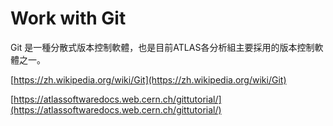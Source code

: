 # Work with Git

Git 是一種分散式版本控制軟體，也是目前ATLAS各分析組主要採用的版本控制軟體之一。

[https://zh.wikipedia.org/wiki/Git](https://zh.wikipedia.org/wiki/Git)

[https://atlassoftwaredocs.web.cern.ch/gittutorial/](https://atlassoftwaredocs.web.cern.ch/gittutorial/)



